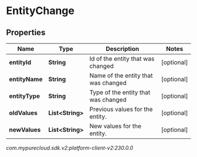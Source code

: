 # EntityChange


## Properties

| Name | Type | Description | Notes |
| ------------ | ------------- | ------------- | ------------- |
| **entityId** | **String** | Id of the entity that was changed |  [optional] |
| **entityName** | **String** | Name of the entity that was changed |  [optional] |
| **entityType** | **String** | Type of the entity that was changed |  [optional] |
| **oldValues** | **List&lt;String&gt;** | Previous values for the entity. |  [optional] |
| **newValues** | **List&lt;String&gt;** | New values for the entity. |  [optional] |




_com.mypurecloud.sdk.v2:platform-client-v2:230.0.0_
